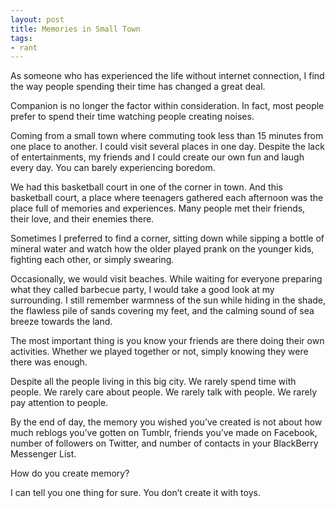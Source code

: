 ```yaml
---
layout: post
title: Memories in Small Town
tags:
- rant
---
```

As someone who has experienced the life without internet connection, I find the way people spending their time has changed a great deal.

Companion is no longer the factor within consideration. In fact, most people prefer to spend their time watching people creating noises.

<!--more-->

Coming from a small town where commuting took less than 15 minutes from one place to another. I could visit several places in one day. Despite the lack of entertainments, my friends and I could create our own fun and laugh every day. You can barely experiencing boredom.

We had this basketball court in one of the corner in town. And this basketball court, a place where teenagers gathered each afternoon was the place full of memories and experiences. Many people met their friends, their love, and their enemies there.

Sometimes I preferred to find a corner, sitting down while sipping a bottle of mineral water and watch how the older played prank on the younger kids, fighting each other, or simply swearing.

Occasionally, we would visit beaches. While waiting for everyone preparing what they called barbecue party, I would take a good look at my surrounding. I still remember warmness of the sun while hiding in the shade, the flawless pile of sands covering my feet, and the calming sound of sea breeze towards the land.

The most important thing is you know your friends are there doing their own activities. Whether we played together or not, simply knowing they were there was enough.

Despite all the people living in this big city. We rarely spend time with people. We rarely care about people. We rarely talk with people. We rarely pay attention to people.

By the end of day, the memory you wished you’ve created is not about how much reblogs you’ve gotten on Tumblr, friends you’ve made on Facebook, number of followers on Twitter, and number of contacts in your BlackBerry Messenger List.

How do you create memory?

I can tell you one thing for sure. You don’t create it with toys.

